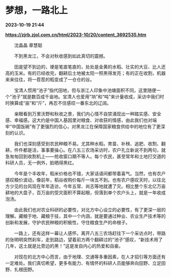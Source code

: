 # 梦想，一路北上

**2023-10-19 21:44**

**https://zjrb.zjol.com.cn/html/2023-10/20/content_3692535.htm**

　　沈晶晶 章慧聪

　　不到黑龙江，不会对秋收感到如此真切的震撼。

　　田是望不到边的，埂是笔直笔直的，处处是金黄的水稻、壮实的大豆、比人还高的玉米。有的已经收完，翻耕后土地被太阳一照黑得发亮；有的正在收割，机器来来往往，将一茬茬的稻变成了一仓仓的谷。

　　宝清人惯用“池子”指代田地，但与浙江人印象中池塘面积不同，这里随便一个“池子”就是数百成千亩地。宝清人也爱用“垧”和“吨”来计量收成，采访中我们时时换算成“亩”和“斤”，再忍不住感叹一番东北的辽阔。

　　亲眼看到万里沃野和秋收之景，我们内心情不自禁涌现出一种踏实感、安全感、幸福感。这大约是中国人基因里对粮食、对收获的情感，由此我们也对端牢“中国饭碗”有了更强烈的信心，对黑龙江在保障国家粮食供给中的地位有了更深刻的认识。

　　我们也深刻感受到农民种粮不易。尤其种水稻，育苗、补秧、追肥、收割、翻耕，件件都是活，事事要操心。在八五三农场采访时，农户孔立新说不到两句，就急匆匆回到收割机上——抢收窗口期不等人。每个农民，甚至常年和土地打交道的科研人员，无一例外，脸晒得黑红。

　　今年是个丰收年，稻米价格也不错，大家话语间都带着喜气。当然，也有农户感叹粮价波动，像前年，稻谷收购价每斤一块五不到。也有农户感叹天时，以往北方少见的台风现在年年造访，今年五常、尚志等地就遭了灾。相比整个东北亿万亩耕地的大盘子，百万亩的受灾面积不算起眼，但落到单个农户头上，就是一年收成泡汤。

　　由此我们也对农业科研的必要性，对北方中心设立的必要性，有了更深一层的理解。藏粮于地、藏粮于技，其中一个内涵，就是要通过种业、农业生产技术等的创新和发展，守护农民种粮的积极性，守住粮食生产的命根子。

　　一路上，还有这样一幕让人感怀。离开八五三农场赶往下一个采访点时，带路的张明明突然刹车，走到路边，望着前方两个翻耕过的“池子”感叹，“新技术用了几年，这土就是比旁边的黑！”这是发自内心的热爱和自豪。

　　对现在的北方中心而言，由于地理、交通等多重因素，在人才招引等方面还有一定难处。我们真切希望，更多有能力、有情怀的科研人员能够奔向田野、立足田野、扎根田野。